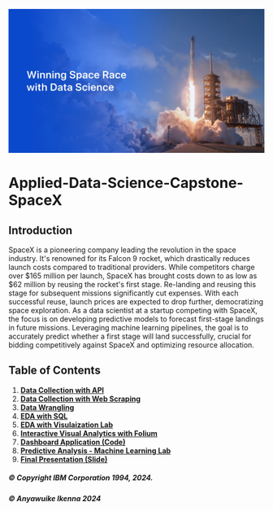 ![Data-science-capstone-SpaceX](img/Data-science-capstone.jpg)
# Applied-Data-Science-Capstone-SpaceX

## Introduction
SpaceX is a pioneering company leading the revolution in the space industry. It's renowned for its Falcon 9 rocket, which drastically reduces launch costs compared to traditional providers. While competitors charge over $165 million per launch, SpaceX has brought costs down to as low as $62 million by reusing the rocket's first stage. Re-landing and reusing this stage for subsequent missions significantly cut expenses. With each successful reuse, launch prices are expected to drop further, democratizing space exploration. As a data scientist at a startup competing with SpaceX, the focus is on developing predictive models to forecast first-stage landings in future missions. Leveraging machine learning pipelines, the goal is to accurately predict whether a first stage will land successfully, crucial for bidding competitively against SpaceX and optimizing resource allocation.

## Table of Contents
1. [**Data Collection with API**]()
2. [**Data Collection with Web Scraping**]()
3. [**Data Wrangling**]()
4. [**EDA with SQL**]()
5. [**EDA with Visulaization Lab**]()
6. [**Interactive Visual Analytics with Folium**]()
7. [**Dashboard Application (Code)**]()
8. [**Predictive Analysis - Machine Learning Lab**]()
9. [**Final Presentation (Slide)**]()




##### © Copyright IBM Corporation 1994, 2024.
##### © Anyawuike Ikenna 2024
